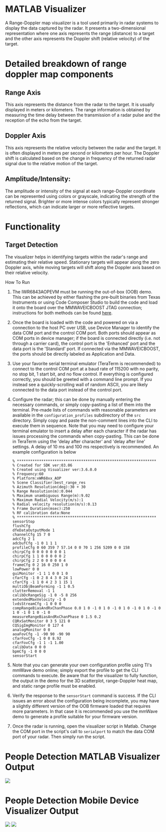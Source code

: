# MATLAB Visualizer
A Range-Doppler map visualizer is a tool used primarily in radar systems to display the data captured by the radar. It presents a two-dimensional representation where one axis represents the range (distance) to a target and the other axis represents the Doppler shift (relative velocity) of the target.

# Detailed breakdown of range doppler map components
## Range Axis
This axis represents the distance from the radar to the target. It is usually displayed in meters or kilometers.
The range information is obtained by measuring the time delay between the transmission of a radar pulse and the reception of the echo from the target.

## Doppler Axis
This axis represents the relative velocity between the radar and the target. It is often displayed in meters per second or kilometers per hour.
The Doppler shift is calculated based on the change in frequency of the returned radar signal due to the relative motion of the target.

## Amplitude/Intensity:
The amplitude or intensity of the signal at each range-Doppler coordinate can be represented using colors or grayscale, indicating the strength of the returned signal.
Brighter or more intense colors typically represent stronger reflections, which can indicate larger or more reflective targets.

# Functionality
## Target Detection
The visualizer helps in identifying targets within the radar's range and estimating their relative speed. Stationary targets will appear along the zero Doppler axis, while moving targets will shift along the Doppler axis based on their relative velocity.

 How To Run

1. The IWR6843AOPEVM must be running the out-of-box (OOB) demo. This can be achieved by either flashing the pre-built binaries from Texas Instruments or using Code Composer Studio to build the code and load it onto the board over the MMWAVEICBOOST
JTAG connection; instructions for both methods can be found [here](https://dev.ti.com/tirex/explore/node?node=A__ADFsv62CVEotGtkwF2Zxlg__radar_toolbox__1AslXXD__LATEST).

2. Once the board is loaded with the code and powered on via a connection to the host PC over USB, use Device Manager to identify the data COM port and the control COM port. Both ports should appear as COM ports in device manager; if the board is
connected directly (i.e. not through a carrier card), the control port is the 'Enhanced' port and the data port is the 'Standard' port. If connected via the MMWAVEICBOOST, the ports should be directly labeled as Application and Data.

3. Use your favorite serial terminal emulator (TeraTerm is recommended) to connect to the control COM port at a baud rate of 115200 with no parity, no stop bit, 1 start bit, and no flow control. If everything is configured correctly, you should
be greeted with a command line prompt. If you instead see a quickly-scrolling wall of random ASCII, you are likely connected to the data port instead of the control port.

4. Configure the radar; this can be done by manually entering the necessary commands, or simply copy-pasting a list of them into the terminal. Pre-made lists of commands with reasonable parameters are available in the `configuration_profiles` subdirectory
of the `src` directory. Simply copy and paste the non-comment lines into the CLI to execute them in sequence. Note that you may need to configure your terminal emulator to insert a delay after each character if the radar has issues processing the commands
when copy-pasting. This can be done in TeraTerm using the 'delay after character' and 'delay after line' settings. A delay of 10 ms and 100 ms respectively is recommended. An example configuration is below

    ```
    % ***************************************************************
    % Created for SDK ver:03.06
    % Created using Visualizer ver:3.6.0.0
    % Frequency:60
    % Platform:xWR68xx_AOP
    % Scene Classifier:best_range_res
    % Azimuth Resolution(deg):30 + 30
    % Range Resolution(m):0.044
    % Maximum unambiguous Range(m):9.02
    % Maximum Radial Velocity(m/s):1
    % Radial velocity resolution(m/s):0.13
    % Frame Duration(msec):250
    % RF calibration data:None
    % ***************************************************************
    sensorStop
    flushCfg
    dfeDataOutputMode 1
    channelCfg 15 7 0
    adcCfg 2 1
    adcbufCfg -1 0 1 1 1
    profileCfg 0 60 359 7 57.14 0 0 70 1 256 5209 0 0 158
    chirpCfg 0 0 0 0 0 0 0 1
    chirpCfg 1 1 0 0 0 0 0 2
    chirpCfg 2 2 0 0 0 0 0 4
    frameCfg 0 2 16 0 250 1 0
    lowPower 0 0
    guiMonitor -1 1 1 0 0 1 0
    cfarCfg -1 0 2 8 4 3 0 24 1
    cfarCfg -1 1 0 4 2 3 1 15 1
    multiObjBeamForming -1 1 0.5
    clutterRemoval -1 1
    calibDcRangeSig -1 0 -5 8 256
    extendedMaxVelocity -1 0
    lvdsStreamCfg -1 0 0 0
    compRangeBiasAndRxChanPhase 0.0 1 0 -1 0 1 0 -1 0 1 0 -1 0 1 0 -1 0 1 0 -1 0 1 0 -1 0
    measureRangeBiasAndRxChanPhase 0 1.5 0.2
    CQRxSatMonitor 0 3 5 121 0
    CQSigImgMonitor 0 127 4
    analogMonitor 0 0
    aoaFovCfg -1 -90 90 -90 90
    cfarFovCfg -1 0 0 8.92
    cfarFovCfg -1 1 -1 1.00
    calibData 0 0 0
    bpmCfg -1 0 0 0
    sensorStart
    ```

5. Note that you can generate your own configuration profile using TI's mmWave demo online; simply export the profile to get the CLI commands to execute. Be aware that for the visualizer to fully function, the output in the demo for the 3D scatterplot, range-Doppler
heat map, and static range profile must be enabled.

6. Verify the response to the `sensorStart` command is success. If the CLI issues an error about the configuration being incomplete, you may have a slightly different version of the OOB firmware loaded that requires more parameters. In that case it
is recommended you use the mmWave demo to generate a profile suitable for your firmware version.

7. Once the radar is running, open the visualizer script in Matlab. Change the COM port in the script's call to `serialport` to match the data COM port of your radar. Then simply run the script.

# People Detection MATLAB Visualizer Output
<img src="/docs/images/rdm-no-static-clutter.png"/>

# People Detection Mobile Device Visualizer Output
<img src="/docs/images/rng-vel-plot-mobile-dev.gif"/>
<img src="/docs/images/test.gif"/>
